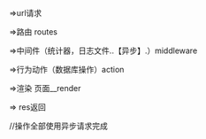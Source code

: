 
=>url请求 

=>路由 routes

=>中间件（统计器，日志文件..【异步】.）middleware

=>行为动作（数据库操作）action 

=>渲染 页面__render


=> res返回

//操作全部使用异步请求完成